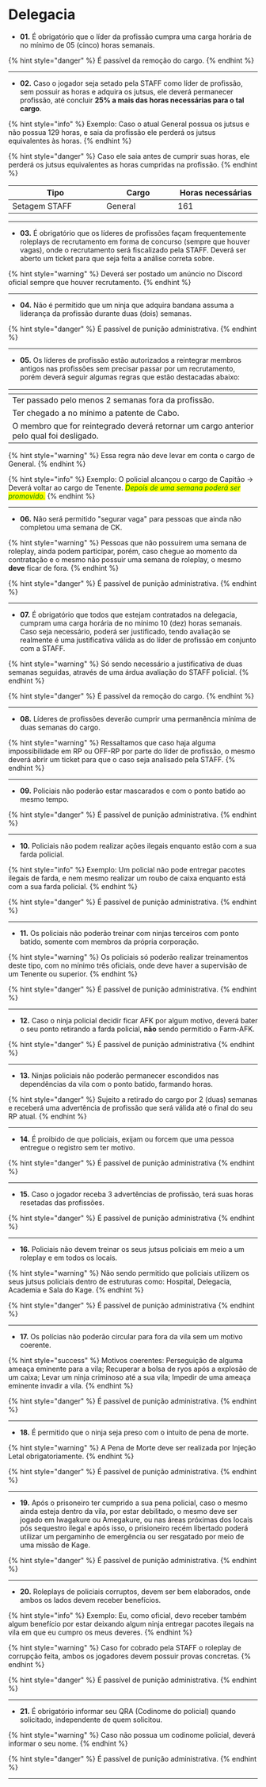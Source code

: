 # Delegacia

* **01.** É obrigatório que o líder da profissão cumpra uma carga horária de no mínimo de 05 (cinco) horas semanais.

{% hint style="danger" %}
É passível da remoção do cargo.
{% endhint %}

***

* **02.** Caso o jogador seja setado pela STAFF como líder de profissão, sem possuir as horas e adquira os jutsus, ele deverá permanecer profissão, até concluir **25% a mais das horas necessárias para o tal cargo**.

{% hint style="info" %}
Exemplo: Caso o atual General possua os jutsus e não possua 129 horas, e saia da profissão ele perderá os jutsus equivalentes às horas.
{% endhint %}

{% hint style="danger" %}
Caso ele saia antes de cumprir suas horas, ele perderá os jutsus equivalentes as horas cumpridas na profissão.
{% endhint %}

<table><thead><tr><th width="243">Tipo</th><th width="173">Cargo</th><th width="191">Horas necessárias</th></tr></thead><tbody><tr><td>Setagem STAFF</td><td>General</td><td>161</td></tr></tbody></table>

***

* **03.** É obrigatório que os líderes de profissões façam frequentemente roleplays de recrutamento em forma de concurso (sempre que houver vagas), onde o recrutamento será fiscalizado pela STAFF. Deverá ser aberto um ticket para que seja feita a análise correta sobre.

{% hint style="warning" %}
Deverá ser postado um anúncio no Discord oficial sempre que houver recrutamento.
{% endhint %}

***

* **04.** Não é permitido que um ninja que adquira bandana assuma a liderança da profissão durante duas (dois) semanas.

{% hint style="danger" %}
É passível de punição administrativa.
{% endhint %}

***

* **05.** Os líderes de profissão estão autorizados a reintegrar membros antigos nas profissões sem precisar passar por um recrutamento, porém deverá seguir algumas regras que estão destacadas abaixo:

<table data-view="cards"><thead><tr><th></th></tr></thead><tbody><tr><td>Ter passado pelo menos 2 semanas fora da profissão.</td></tr><tr><td>Ter chegado a no mínimo a patente de Cabo.</td></tr><tr><td>O membro que for reintegrado deverá retornar um cargo anterior pelo qual foi desligado.</td></tr></tbody></table>

{% hint style="warning" %}
Essa regra não deve levar em conta o cargo de General.
{% endhint %}

{% hint style="info" %}
Exemplo: O policial alcançou o cargo de Capitão -> Deverá voltar ao cargo de Tenente. _<mark style="color:green;">Depois de uma semana poderá ser promovido.</mark>_
{% endhint %}

***

* **06.** Não será permitido "segurar vaga" para pessoas que ainda não completou uma semana de CK.

{% hint style="warning" %}
Pessoas que não possuírem uma semana de roleplay, ainda podem participar, porém, caso chegue ao momento da contratação e o mesmo não possuir uma semana de roleplay, o mesmo **deve** ficar de fora.
{% endhint %}

{% hint style="danger" %}
É passível de punição administrativa.
{% endhint %}

***

* **07.** É obrigatório que todos que estejam contratados na delegacia, cumpram uma carga horária de no mínimo 10 (dez) horas semanais. Caso seja necessário, poderá ser justificado, tendo avaliação se realmente é uma justificativa válida as do líder de profissão em conjunto com a STAFF.

{% hint style="warning" %}
Só sendo necessário a justificativa de duas semanas seguidas, através de uma árdua avaliação do STAFF policial.
{% endhint %}

{% hint style="danger" %}
É passível da remoção do cargo.
{% endhint %}

***

* **08.** Líderes de profissões deverão cumprir uma permanência mínima de duas semanas do cargo.

{% hint style="warning" %}
Ressaltamos que caso haja alguma impossibilidade em RP ou OFF-RP por parte do líder de profissão, o mesmo deverá abrir um ticket para que o caso seja analisado pela STAFF.
{% endhint %}

***

* **09.** Policiais não poderão estar mascarados e com o ponto batido ao mesmo tempo.

{% hint style="danger" %}
É passível de punição administrativa.
{% endhint %}

***

* **10.** Policiais não podem realizar ações ilegais enquanto estão com a sua farda policial.

{% hint style="info" %}
Exemplo: Um policial não pode entregar pacotes ilegais de farda, e nem mesmo realizar um roubo de caixa enquanto está com a sua farda policial.
{% endhint %}

{% hint style="danger" %}
É passível de punição administrativa.
{% endhint %}

***

* **11.** Os policiais não poderão treinar com ninjas terceiros com ponto batido, somente com membros da própria corporação.

{% hint style="warning" %}
Os policiais só poderão realizar treinamentos deste tipo, com no mínimo três oficiais, onde deve haver a supervisão de um Tenente ou superior.
{% endhint %}

{% hint style="danger" %}
É passível de punição administrativa.
{% endhint %}

***

* **12.** Caso o ninja policial decidir ficar AFK por algum motivo, deverá bater o seu ponto retirando a farda policial, **não** sendo permitido o Farm-AFK.

{% hint style="danger" %}
É passível de punição administrativa
{% endhint %}

***

* **13.** Ninjas policiais não poderão permanecer escondidos nas dependências da vila com o ponto batido, farmando horas.

{% hint style="danger" %}
Sujeito a retirado do cargo por 2 (duas) semanas e receberá uma advertência de profissão que será válida até o final do seu RP atual.
{% endhint %}

***

* **14.** É proibido de que policiais, exijam ou forcem que uma pessoa entregue o registro sem ter motivo.

{% hint style="danger" %}
É passível de punição administrativa
{% endhint %}

***

* **15.** Caso o jogador receba 3 advertências de profissão, terá suas horas resetadas das profissões.

{% hint style="danger" %}
É passível de punição administrativa
{% endhint %}

***

* **16.** Policiais não devem treinar os seus jutsus policiais em meio a um roleplay e em todos os locais.

{% hint style="warning" %}
Não sendo permitido que policiais utilizem os seus jutsus policiais dentro de estruturas como: Hospital, Delegacia, Academia e Sala do Kage.
{% endhint %}

{% hint style="danger" %}
É passível de punição administrativa
{% endhint %}

***

* **17.** Os polícias não poderão circular para fora da vila sem um motivo coerente.

{% hint style="success" %}
Motivos coerentes: Perseguição de alguma ameaça eminente para a vila; Recuperar a bolsa de ryos após a explosão de um caixa; Levar um ninja criminoso até a sua vila; Impedir de uma ameaça eminente invadir a vila.
{% endhint %}

{% hint style="danger" %}
É passível de punição administrativa.
{% endhint %}

***

* **18.** É permitido que o ninja seja preso com o intuito de pena de morte.

{% hint style="warning" %}
A Pena de Morte deve ser realizada por Injeção Letal obrigatoriamente.
{% endhint %}

{% hint style="danger" %}
É passível de punição administrativa.
{% endhint %}

***

* **19.** Após o prisoneiro ter cumprido a sua pena policial, caso o mesmo ainda esteja dentro da vila, por estar debilitado, o mesmo deve ser jogado em Iwagakure ou Amegakure, ou nas áreas próximas dos locais pós sequestro ilegal e após isso, o prisioneiro recém libertado poderá utilizar um pergaminho de emergência ou ser resgatado por meio de uma missão de Kage.

{% hint style="danger" %}
É passível de punição administrativa.
{% endhint %}

***

* **20.** Roleplays de policiais corruptos, devem ser bem elaborados, onde ambos os lados devem receber benefícios.

{% hint style="info" %}
Exemplo: Eu, como oficial, devo receber também algum benefício por estar deixando algum ninja entregar pacotes ilegais na vila em que eu cumpro os meus deveres.
{% endhint %}

{% hint style="warning" %}
Caso for cobrado pela STAFF o roleplay de corrupção feita, ambos os jogadores devem possuir provas concretas.
{% endhint %}

{% hint style="danger" %}
É passível de punição administrativa.
{% endhint %}

***

* **21.** É obrigatório informar seu QRA (Codinome do policial) quando solicitado, independente de quem solicitou.

{% hint style="warning" %}
Caso não possua um codinome policial, deverá informar o seu nome.
{% endhint %}

{% hint style="danger" %}
É passível de punição administrativa.
{% endhint %}

***
